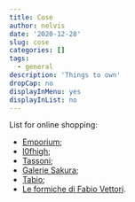 ```yaml
---
title: Cose
author: nelvis
date: '2020-12-28'
slug: cose
categories: []
tags:
  - general
description: 'Things to own'
dropCap: no
displayInMenu: yes
displayInList: no
---
```


List for online shopping:

* [Emporium](https://emporium.treccani.it);
* [l0fhigh](https://www.l0fhigh.com);
* [Tassoni](https://www.tassonishop.it/); 
* [Galerie Sakura](https://www.galerie-sakura.com/);
* [Tabio](https://tabiouk.com);
* [Le formiche di Fabio Vettori](https://www.fabiovettori.com).


